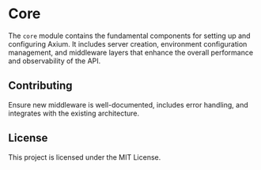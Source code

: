 # Core
The `core` module contains the fundamental components for setting up and configuring Axium. It includes server creation, environment configuration management, and middleware layers that enhance the overall performance and observability of the API.

## Contributing
Ensure new middleware is well-documented, includes error handling, and integrates with the existing architecture.

## License
This project is licensed under the MIT License.